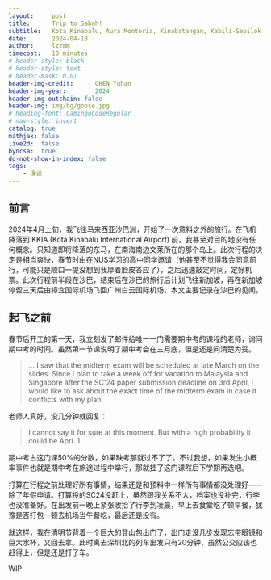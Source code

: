 ```yaml
---
layout:     post
title:      Trip to Sabah!
subtitle:   Kota Kinabalu, Aura Montoria, Kinabatangan, Kabili-Sepilok and Sandakan
date:       2024-04-18
author:     lzzmm
timecost:   10 minutes
# header-style: black
# header-style: text
# header-mask: 0.01
header-img-credit:      CHEN Yuhan
header-img-year:        2024
header-img-outchain: false
header-img: img/bg/goose.jpg
# heading-font: CamingoCodeRegular
# nav-style: invert
catalog: true
mathjax: false
live2d:  false
byncsa:  true
do-not-show-in-index: false
tags:
    - 漫谈
---
```


## 前言

2024年4月上旬，我飞往马来西亚沙巴洲，开始了一次意料之外的旅行。在飞机降落到 KKIA (Kota Kinabalu International Airport) 前，我甚至对目的地没有任何概念。只知道即将降落的东马，在南海南边文莱所在的那个岛上。此次行程的决定是相当爽快，春节时由在NUS学习的高中同学邀请（他甚至不觉得我会同意前行，可能只是顺口一提没想到我厚着脸皮答应了），之后迅速敲定时间，定好机票。此次行程前半段在沙巴，结束后在沙巴的旅行后计划飞往新加坡，再在新加坡停留三天后由樟宜国际机场飞回广州白云国际机场，本文主要记录在沙巴的见闻。

## 起飞之前

春节后开工的第一天，我立刻发了邮件给唯一一门需要期中考的课程的老师，询问期中考的时间。虽然第一节课说明了期中考会在三月底，但是还是问清楚为妥。

> ... I saw that the midterm exam will be scheduled at late March on the slides. Since I plan to take a week off for vacation to Malaysia and Singapore after the SC'24 paper submission deadline on 3rd April, I would like to ask about the exact time of the midterm exam in case it conflicts with my plan.

老师人真好，没几分钟就回复：

> I cannot say it for sure at this moment. But with a high probability it could be Apri. 1.

期中考占这门课50%的分数，如果缺考那就过不了了。不过我想，如果发生小概率事件也就是期中考在旅途过程中举行，那就挂了这门课然后下学期再选吧。

打算在行程之前处理好所有事情，结果还是和预料中一样所有事情都没处理好——除了年假申请。打算投的SC24没赶上，虽然跟我关系不大，档案也没补完，行李也没准备好。在出发前一晚上紧张收拾了行李到凌晨，早上去食堂吃了顿早餐，犹豫是否打包一顿去机场当午餐吃，最后还是没有。

就这样，我在清明节背着一个巨大的登山包出门了，出门走没几步发现忘带眼镜和巨大水杯，又回去拿。此时离去深圳北的列车出发只有20分钟，虽然公交应该也赶得上，但是还是打了车。

WIP
